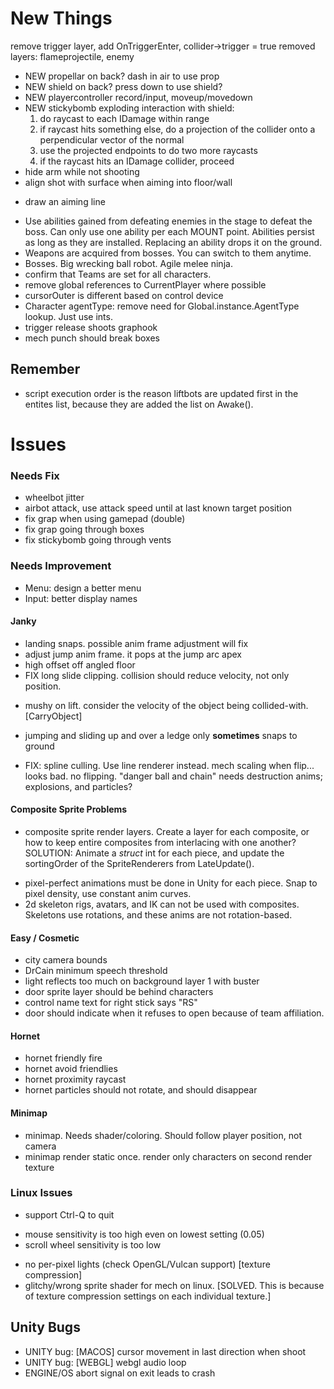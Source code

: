 # New Things
remove trigger layer, add OnTriggerEnter, collider->trigger = true
removed layers: flameprojectile, enemy

- NEW propellar on back? dash in air to use prop
- NEW shield on back? press down to use shield?
- NEW playercontroller record/input, moveup/movedown
- NEW stickybomb exploding interaction with shield:
  1) do raycast to each IDamage within range
  2) if raycast hits something else, do a projection of the collider onto a perpendicular vector of the normal
  3) use the projected endpoints to do two more raycasts
  4) if the raycast hits an IDamage collider, proceed
- hide arm while not shooting
- align shot with surface when aiming into floor/wall
+ draw an aiming line
- Use abilities gained from defeating enemies in the stage to defeat the boss. Can only use one ability per each MOUNT point. Abilities persist as long as they are installed. Replacing an ability drops it on the ground.
- Weapons are acquired from bosses. You can switch to them anytime.
- Bosses.  Big wrecking ball robot. Agile melee ninja.
- confirm that Teams are set for all characters.
- remove global references to CurrentPlayer where possible
- cursorOuter is different based on control device
- Character agentType: remove need for Global.instance.AgentType lookup. Just use ints.
- trigger release shoots graphook
- mech punch should break boxes

## Remember
* script execution order is the reason liftbots are updated first in the entites list, because they are added the list on Awake().


# Issues

### Needs Fix
- wheelbot jitter
- airbot attack, use attack speed until at last known target position
- fix grap when using gamepad (double)
- fix grap going through boxes
- fix stickybomb going through vents

### Needs Improvement
- Menu: design a better menu
- Input: better display names

#### Janky
- landing snaps. possible anim frame adjustment will fix
- adjust jump anim frame. it pops at the jump arc apex
- high offset off angled floor
- FIX long slide clipping. collision should reduce velocity, not only position.
+ mushy on lift. consider the velocity of the object being collided-with. [CarryObject]
- jumping and sliding up and over a ledge only **sometimes** snaps to ground
+ FIX: spline culling. Use line renderer instead.
mech scaling when flip... looks bad. no flipping.
"danger ball and chain" needs destruction anims; explosions, and particles?


#### Composite Sprite Problems
+ composite sprite render layers. Create a layer for each composite, or how to keep entire composites from interlacing with one another? SOLUTION: Animate a *struct* int for each piece, and update the sortingOrder of the SpriteRenderers from LateUpdate().
- pixel-perfect animations must be done in Unity for each piece. Snap to pixel density, use constant anim curves.
- 2d skeleton rigs, avatars, and IK can not be used with composites. Skeletons use rotations, and these anims are not rotation-based.


#### Easy / Cosmetic
- city camera bounds
- DrCain minimum speech threshold
- light reflects too much on background layer 1 with buster
- door sprite layer should be behind characters
- control name text for right stick says "RS"
- door should indicate when it refuses to open because of team affiliation.

#### Hornet
- hornet friendly fire
- hornet avoid friendlies
- hornet proximity raycast
- hornet particles should not rotate, and should disappear

#### Minimap
- minimap. Needs shader/coloring. Should follow player position, not camera
- minimap render static once. render only characters on second render texture


### Linux Issues
+ support Ctrl-Q to quit
- mouse sensitivity is too high even on lowest setting (0.05)
- scroll wheel sensitivity is too low
+ no per-pixel lights (check OpenGL/Vulcan support) [texture compression]
+ glitchy/wrong sprite shader for mech on linux. [SOLVED. This is because of texture compression settings on each individual texture.]


## Unity Bugs
- UNITY bug: [MACOS] cursor movement in last direction when shoot
- UNITY bug: [WEBGL] webgl audio loop
- ENGINE/OS abort signal on exit leads to crash

